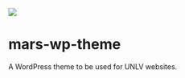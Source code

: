 ![](https://img.shields.io/github/repo-size/badges/shields.svg)

# mars-wp-theme
A WordPress theme to be used for UNLV websites.
